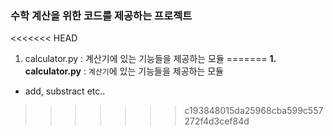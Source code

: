 ### 수학 계산을 위한 코드를 제공하는 프로젝트
<<<<<<< HEAD
1. calculator.py : 계산기에 있는 기능들을 제공하는 모듈
=======
**1. calculator.py** : `계산기`에 있는 기능들을 제공하는 모듈
- add, substract etc..
>>>>>>> c193848015da25968cba599c557272f4d3cef84d
